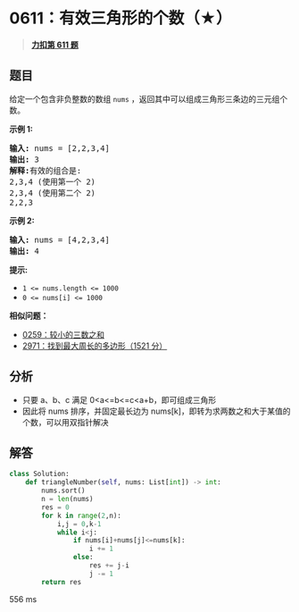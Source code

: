 # 0611：有效三角形的个数（★）


> <u>**[力扣第 611 题](https://leetcode.cn/problems/valid-triangle-number/)**</u>

## 题目

<p>给定一个包含非负整数的数组 <code>nums</code> ，返回其中可以组成三角形三条边的三元组个数。</p>



<p><strong>示例 1:</strong></p>

<pre>
<strong>输入:</strong> nums = [2,2,3,4]
<strong>输出:</strong> 3
<strong>解释:</strong>有效的组合是:
2,3,4 (使用第一个 2)
2,3,4 (使用第二个 2)
2,2,3
</pre>

<p><strong>示例 2:</strong></p>

<pre>
<strong>输入:</strong> nums = [4,2,3,4]
<strong>输出:</strong> 4</pre>



<p><strong>提示:</strong></p>

<ul>
<li><code>1 &lt;= nums.length &lt;= 1000</code></li>
<li><code>0 &lt;= nums[i] &lt;= 1000</code></li>
</ul>


**相似问题：**
- [0259：较小的三数之和](/leetcode/0259)
- [2971：找到最大周长的多边形（1521 分）](/leetcode/2971)


## 分析

- 只要 a、b、c 满足 0<a<=b<=c<a+b，即可组成三角形
- 因此将 nums 排序，并固定最长边为 nums[k]，即转为求两数之和大于某值的个数，可以用双指针解决

## 解答


```python
class Solution:
    def triangleNumber(self, nums: List[int]) -> int:
        nums.sort()
        n = len(nums)
        res = 0
        for k in range(2,n):
            i,j = 0,k-1
            while i<j:
                if nums[i]+nums[j]<=nums[k]:
                    i += 1
                else:
                    res += j-i
                    j -= 1
        return res
```
556 ms
